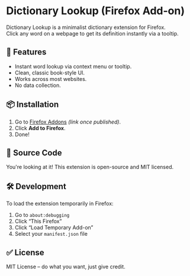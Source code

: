 # Dictionary Lookup (Firefox Add-on)

Dictionary Lookup is a minimalist dictionary extension for Firefox.  
Click any word on a webpage to get its definition instantly via a tooltip.

## 🔧 Features
- Instant word lookup via context menu or tooltip.
- Clean, classic book-style UI.
- Works across most websites.
- No data collection.

## 📦 Installation
1. Go to [Firefox Addons](https://addons.mozilla.org) *(link once published)*.
2. Click **Add to Firefox**.
3. Done!

## 📂 Source Code
You're looking at it! This extension is open-source and MIT licensed.

## 🛠️ Development
To load the extension temporarily in Firefox:
1. Go to `about:debugging`
2. Click “This Firefox”
3. Click “Load Temporary Add-on”
4. Select your `manifest.json` file

## ✅ License
MIT License – do what you want, just give credit.
